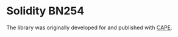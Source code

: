 # Solidity BN254

The library was originally developed for and published with
[CAPE](https://github.com/EspressoSystems/cape).
